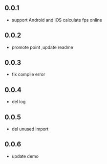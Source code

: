 ## 0.0.1

* support  Android and iOS calculate fps online

## 0.0.2

* promote point ,update readme

## 0.0.3
 
* fix compile error

## 0.0.4
 
* del log


## 0.0.5
 
* del unused import

## 0.0.6
 
* update demo